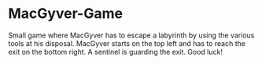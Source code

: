 # MacGyver-Game
Small game where MacGyver has to escape a labyrinth by using the various tools at his disposal.
MacGyver starts on the top left and has to reach the exit on the bottom right.
A sentinel is guarding the exit.
Good luck!
